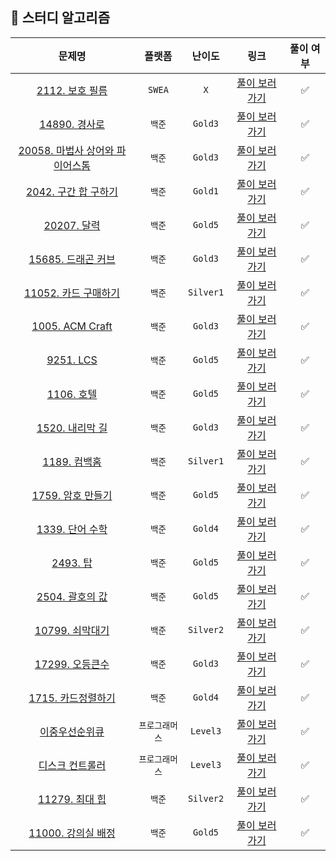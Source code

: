 ## 🐶 스터디 알고리즘

|                                                      문제명                                                      |     플랫폼     |  난이도   |                                     링크                                     | 풀이 여부 |
| :--------------------------------------------------------------------------------------------------------------: | :------------: | :-------: | :--------------------------------------------------------------------------: | :-------: |
| [2112. 보호 필름](https://swexpertacademy.com/main/code/problem/problemDetail.do?contestProbId=AV5V1SYKAaUDFAWu) |     `SWEA`     |    `X`    |               [풀이 보러 가기](./SWEA/2112.%20보호%20필름.py)                |    ✅     |
|                              [14890. 경사로](https://www.acmicpc.net/problem/14890)                              |     `백준`     |  `Gold3`  |            [풀이 보러 가기](./BOJ/Gold/Gold-3/14890.%20경사로.py)            |    ✅     |
|                     [20058. 마법사 상어와 파이어스톰](https://www.acmicpc.net/problem/20058)                     |     `백준`     |  `Gold3`  | [풀이 보러 가기](./BOJ/Gold/Gold-3/20058.%20마법사%20상어와%20파이어스톰.py) |    ✅     |
|                           [2042. 구간 합 구하기](https://www.acmicpc.net/problem/2042)                           |     `백준`     |  `Gold1`  |      [풀이 보러 가기](./BOJ/Gold/Gold-1/2042.%20구간%20합%20구하기.py)       |    ✅     |
|                               [20207. 달력](https://www.acmicpc.net/problem/20207)                               |     `백준`     |  `Gold5`  |             [풀이 보러 가기](./BOJ/Gold/Gold-5/20207.%20달력.py)             |    ✅     |
|                           [15685. 드래곤 커브](https://www.acmicpc.net/problem/15685)                            |     `백준`     |  `Gold3`  |        [풀이 보러 가기](./BOJ/Gold/Gold-3/15685.%20드래곤%20커브.py)         |    ✅     |
|                          [11052. 카드 구매하기](https://www.acmicpc.net/problem/11052)                           |     `백준`     | `Silver1` |     [풀이 보러 가기](./BOJ/Silver/Silver-1/11052.%20카드%20구매하기.py)      |    ✅     |
|                             [1005. ACM Craft](https://www.acmicpc.net/problem/1005)                              |     `백준`     |  `Gold3`  |          [풀이 보러 가기](./BOJ/Gold/Gold-3/1005.%20ACM%20Craft.py)          |    ✅     |
|                                [9251. LCS](https://www.acmicpc.net/problem/9251)                                 |     `백준`     |  `Gold5`  |              [풀이 보러 가기](./BOJ/Gold/Gold-5/9251.%20LCS.py)              |    ✅     |
|                                [1106. 호텔](https://www.acmicpc.net/problem/1106)                                |     `백준`     |  `Gold5`  |             [풀이 보러 가기](./BOJ/Gold/Gold-5/1106.%20호텔.py)              |    ✅     |
|                             [1520. 내리막 길](https://www.acmicpc.net/problem/1520)                              |     `백준`     |  `Gold3`  |          [풀이 보러 가기](./BOJ/Gold/Gold-3/1520.%20내리막%20길.py)          |    ✅     |
|                               [1189. 컴백홈](https://www.acmicpc.net/problem/1189)                               |     `백준`     | `Silver1` |          [풀이 보러 가기](./BOJ/Silver/Silver-1/1189.%20컴백홈.py)           |    ✅     |
|                            [1759. 암호 만들기](https://www.acmicpc.net/problem/1759)                             |     `백준`     |  `Gold5`  |         [풀이 보러 가기](./BOJ/Gold/Gold-5/1759.%20암호%20만들기.py)         |    ✅     |
|                             [1339. 단어 수학](https://www.acmicpc.net/problem/1339)                              |     `백준`     |  `Gold4`  |          [풀이 보러 가기](./BOJ/Gold/Gold-4/1339.%20단어%20수학.py)          |    ✅     |
|                                 [2493. 탑](https://www.acmicpc.net/problem/2493)                                 |     `백준`     |  `Gold5`  |              [풀이 보러 가기](./BOJ/Gold/Gold-5/2493.%20탑.py)               |    ✅     |
|                             [2504. 괄호의 값](https://www.acmicpc.net/problem/2504)                              |     `백준`     |  `Gold5`  |          [풀이 보러 가기](./BOJ/Gold/Gold-5/2504.%20괄호의%20값.py)          |    ✅     |
|                             [10799. 쇠막대기](https://www.acmicpc.net/problem/10799)                             |     `백준`     | `Silver2` |         [풀이 보러 가기](./BOJ/Silver/Silver-2/10799.%20쇠막대기.py)         |    ✅     |
|                             [17299. 오등큰수](https://www.acmicpc.net/problem/17299)                             |     `백준`     |  `Gold3`  |           [풀이 보러 가기](./BOJ/Gold/Gold-3/17299.%20오등큰수.py)           |    ✅     |
|                            [1715. 카드정렬하기](https://www.acmicpc.net/problem/1715)                            |     `백준`     |  `Gold4`  |        [풀이 보러 가기](./BOJ/Gold/Gold-4/1715.%20카드%20정렬하기.js)        |    ✅     |
|                [이중우선순위큐](https://school.programmers.co.kr/learn/courses/30/lessons/42628)                 | `프로그래머스` | `Level3`  |         [풀이 보러 가기](./Programmers/Level%203/이중우선순위큐.js)          |    ✅     |
|                [디스크 컨트롤러](https://school.programmers.co.kr/learn/courses/30/lessons/42627)                | `프로그래머스` | `Level3`  |        [풀이 보러 가기](./Programmers/Level%203/디스크%20컨트롤러.js)        |    ✅     |
|                             [11279. 최대 힙](https://www.acmicpc.net/problem/11279)                              |     `백준`     | `Silver2` |        [풀이 보러 가기](./BOJ/Silver/Silver-2/11279.%20최대%20힙.js)         |    ✅     |
|                           [11000. 강의실 배정](https://www.acmicpc.net/problem/11000)                            |     `백준`     |  `Gold5`  |        [풀이 보러 가기](./BOJ/Gold/Gold-5/11000.%20강의실%20배정.js)         |    ✅     |
